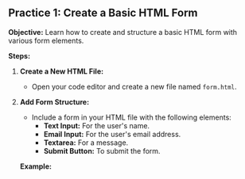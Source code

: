 ## **Practice 1: Create a Basic HTML Form**

**Objective:** Learn how to create and structure a basic HTML form with various form elements.

**Steps:**

1.  **Create a New HTML File:**
    
    -   Open your code editor and create a new file named `form.html`.
2.  **Add Form Structure:**
    
    -   Include a form in your HTML file with the following elements:
        -   **Text Input:** For the user's name.
        -   **Email Input:** For the user's email address.
        -   **Textarea:** For a message.
        -   **Submit Button:** To submit the form.
        
       **Example:**
        
<!--stackedit_data:
eyJoaXN0b3J5IjpbMTMwMjQ3ODM4NywtMTE5NTczNjk1N119
-->